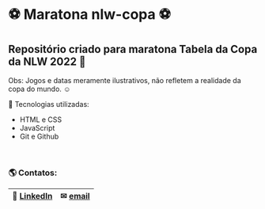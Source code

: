 # ⚽ Maratona nlw-copa ⚽

## Repositório criado para maratona Tabela da Copa da NLW 2022 👟

Obs: Jogos e datas meramente ilustrativos, não refletem a realidade da copa do mundo. ☺

🚀 Tecnologias utilizadas:

- HTML e CSS
- JavaScript
- Git e Github
<br>

### 🌎 Contatos:

📌 [LinkedIn](https://www.linkedin.com/in/monicamanasses/)   |  ✉  [email](mailto:monicakkc@gmail.com) 
:---------------: | :---------------:

